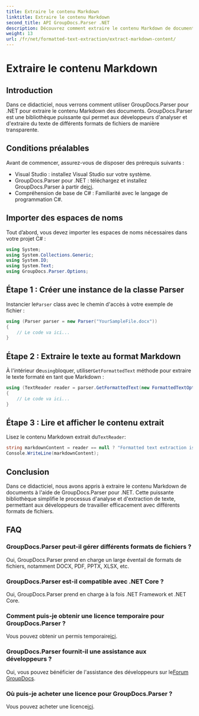 ```yaml
---
title: Extraire le contenu Markdown
linktitle: Extraire le contenu Markdown
second_title: API GroupDocs.Parser .NET
description: Découvrez comment extraire le contenu Markdown de documents à l'aide de GroupDocs.Parser pour .NET. Ce didacticiel fournit des instructions étape par étape pour une extraction de texte transparente.
weight: 13
url: /fr/net/formatted-text-extraction/extract-markdown-content/
---
```


# Extraire le contenu Markdown

## Introduction
Dans ce didacticiel, nous verrons comment utiliser GroupDocs.Parser pour .NET pour extraire le contenu Markdown des documents. GroupDocs.Parser est une bibliothèque puissante qui permet aux développeurs d'analyser et d'extraire du texte de différents formats de fichiers de manière transparente.
## Conditions préalables
Avant de commencer, assurez-vous de disposer des prérequis suivants :
- Visual Studio : installez Visual Studio sur votre système.
-  GroupDocs.Parser pour .NET : téléchargez et installez GroupDocs.Parser à partir de[ici](https://releases.groupdocs.com/parser/net/).
- Compréhension de base de C# : Familiarité avec le langage de programmation C#.

## Importer des espaces de noms
Tout d’abord, vous devez importer les espaces de noms nécessaires dans votre projet C# :
```csharp
using System;
using System.Collections.Generic;
using System.IO;
using System.Text;
using GroupDocs.Parser.Options;
```
## Étape 1 : Créer une instance de la classe Parser
 Instancier le`Parser` class avec le chemin d'accès à votre exemple de fichier :
```csharp
using (Parser parser = new Parser("YourSampleFile.docx"))
{
    // Le code va ici...
}
```
## Étape 2 : Extraire le texte au format Markdown
 À l'intérieur de`using`bloquer, utiliser`GetFormattedText` méthode pour extraire le texte formaté en tant que Markdown :
```csharp
using (TextReader reader = parser.GetFormattedText(new FormattedTextOptions(FormattedTextMode.Markdown)))
{
    // Le code va ici...
}
```
## Étape 3 : Lire et afficher le contenu extrait
 Lisez le contenu Markdown extrait du`TextReader`:
```csharp
string markdownContent = reader == null ? "Formatted text extraction isn't supported" : reader.ReadToEnd();
Console.WriteLine(markdownContent);
```

## Conclusion
Dans ce didacticiel, nous avons appris à extraire le contenu Markdown de documents à l'aide de GroupDocs.Parser pour .NET. Cette puissante bibliothèque simplifie le processus d'analyse et d'extraction de texte, permettant aux développeurs de travailler efficacement avec différents formats de fichiers.
## FAQ
### GroupDocs.Parser peut-il gérer différents formats de fichiers ?
Oui, GroupDocs.Parser prend en charge un large éventail de formats de fichiers, notamment DOCX, PDF, PPTX, XLSX, etc.
### GroupDocs.Parser est-il compatible avec .NET Core ?
Oui, GroupDocs.Parser prend en charge à la fois .NET Framework et .NET Core.
### Comment puis-je obtenir une licence temporaire pour GroupDocs.Parser ?
 Vous pouvez obtenir un permis temporaire[ici](https://purchase.groupdocs.com/temporary-license/).
### GroupDocs.Parser fournit-il une assistance aux développeurs ?
 Oui, vous pouvez bénéficier de l'assistance des développeurs sur le[Forum GroupDocs](https://forum.groupdocs.com/c/parser/17).
### Où puis-je acheter une licence pour GroupDocs.Parser ?
 Vous pouvez acheter une licence[ici](https://purchase.groupdocs.com/buy).